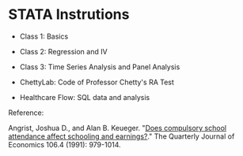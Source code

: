 # STATA Instrutions

* Class 1: Basics

* Class 2: Regression and IV

* Class 3: Time Series Analysis and Panel Analysis

* ChettyLab: Code of Professor Chetty's RA Test

* Healthcare Flow: SQL data and analysis

Reference:

Angrist, Joshua D., and Alan B. Keueger. "[Does compulsory school attendance affect schooling and earnings?](https://www.jstor.org/stable/2937954?seq=1#page_scan_tab_contents)." The Quarterly Journal of Economics 106.4 (1991): 979-1014.
